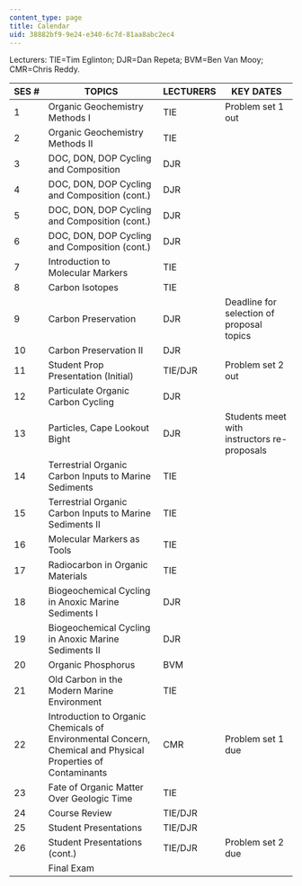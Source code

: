 ```yaml
---
content_type: page
title: Calendar
uid: 38882bf9-9e24-e340-6c7d-81aa8abc2ec4
---
```


Lecturers: TIE=Tim Eglinton; DJR=Dan Repeta; BVM=Ben Van Mooy; CMR=Chris Reddy.

| SES # | TOPICS | LECTURERS | KEY DATES |
| --- | --- | --- | --- |
| 1 | Organic Geochemistry Methods I | TIE | Problem set 1 out |
| 2 | Organic Geochemistry Methods II | TIE | &nbsp; |
| 3 | DOC, DON, DOP Cycling and Composition | DJR | &nbsp; |
| 4 | DOC, DON, DOP Cycling and Composition (cont.) | DJR | &nbsp; |
| 5 | DOC, DON, DOP Cycling and Composition (cont.) | DJR | &nbsp; |
| 6 | DOC, DON, DOP Cycling and Composition (cont.) | DJR | &nbsp; |
| 7 | Introduction to Molecular Markers | TIE | &nbsp; |
| 8 | Carbon Isotopes | TIE | &nbsp; |
| 9 | Carbon Preservation | DJR | Deadline for selection of proposal topics |
| 10 | Carbon Preservation II | DJR | &nbsp; |
| 11 | Student Prop Presentation (Initial) | TIE/DJR | Problem set 2 out |
| 12 | Particulate Organic Carbon Cycling | DJR | &nbsp; |
| 13 | Particles, Cape Lookout Bight | DJR | Students meet with instructors re-proposals |
| 14 | Terrestrial Organic Carbon Inputs to Marine Sediments | TIE | &nbsp; |
| 15 | Terrestrial Organic Carbon Inputs to Marine Sediments II | TIE | &nbsp; |
| 16 | Molecular Markers as Tools | TIE | &nbsp; |
| 17 | Radiocarbon in Organic Materials | TIE | &nbsp; |
| 18 | Biogeochemical Cycling in Anoxic Marine Sediments I | DJR | &nbsp; |
| 19 | Biogeochemical Cycling in Anoxic Marine Sediments II | DJR | &nbsp; |
| 20 | Organic Phosphorus | BVM | &nbsp; |
| 21 | Old Carbon in the Modern Marine Environment | TIE | &nbsp; |
| 22 | Introduction to Organic Chemicals of Environmental Concern, Chemical and Physical Properties of Contaminants | CMR | Problem set 1 due |
| 23 | Fate of Organic Matter Over Geologic Time | TIE | &nbsp; |
| 24 | Course Review | TIE/DJR | &nbsp; |
| 25 | Student Presentations | TIE/DJR | &nbsp; |
| 26 | Student Presentations (cont.) | TIE/DJR | Problem set 2 due |
| &nbsp; | Final Exam | &nbsp; |